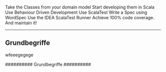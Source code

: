 Take the Classes from your domain model
Start developing them in Scala
Use Behaviour Driven Development
Use ScalaTest
Write a Spec using WordSpec 
Use the IDEA ScalaTest Runner 
Achieve 100% code coverage. And maintain it! 

---------------
Grundbegriffe
---------------


wfeeegegege


##########
Grundbegriffe
##########



